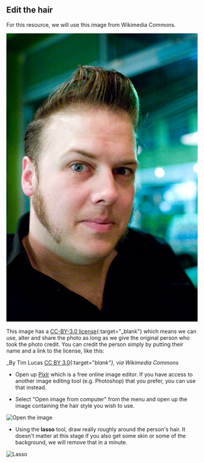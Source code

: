 ## Edit the hair

For this resource, we will use this image from Wikimedia Commons.

![Quiff](images/quiff.jpg)

This image has a [CC-BY-3.0 license](https://creativecommons.org/licenses/by/3.0/deed.en){:target="_blank"} which means we can use, alter and share the photo as long as we give the original person who took the photo credit. You can credit the person simply by putting their name and a link to the license, like this:

_By Tim Lucas [CC BY 3.0](http://creativecommons.org/licenses/by/3.0){:target="_blank"}, via Wikimedia Commons_


+ Open up [Pixlr](https://pixlr.com/editor/) which is a free online image editor. If you have access to another image editing tool (e.g. Photoshop) that you prefer, you can use that instead.

+ Select "Open image from computer" from the menu and open up the image containing the hair style you wish to use.

![Open the image](images/open-image.jpg)

+ Using the **lasso** tool, draw really roughly around the person's hair. It doesn't matter at this stage if you also get some skin or some of the background, we will remove that in a minute.

![Lasso](images/lasso.jpg)
